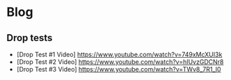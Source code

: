 # Blog

## Drop tests
* [Drop Test #1 Video] https://www.youtube.com/watch?v=749xMcXUI3k
* [Drop Test #2 Video] https://www.youtube.com/watch?v=hIUvzGDCNr8
* [Drop Test #3 Video] https://www.youtube.com/watch?v=TWv8_7R1_I0
